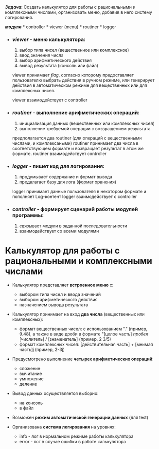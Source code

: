***Задача***: Создать калькулятор для работы с рациональными и комплексными числами, организовать меню, добавив в него систему логирования.

***модули***
    * controller
    * viewer (menu)
    * routiner
    * logger


- ### *viewer* - меню калькулятора: 
    1) выбор типа чисел (вещественное или комплексное) 
    2) ввод значения числа
    3) выбор арифметического действия
    4) вывод результата (консоль или файл)

    viewer принимает *flag*, согласно которому предоставляет пользователю выбрать действия в ручном режиме, или генерирует действия в автоматическом режиме для вещественных или для комплексных чисел. 

    viewer взаимодействует с controller

- ### *routiner* - выполнение арифметических операций: 
    1) инициализация данных (вещественных или комплексных чисел) 
    2) выполнение требуемой операции с возвращением результата

    предполагается два routiner (для операций с вещественными числами, и комплексаными) 
    routiner принимает два числа в соответствующем формате и возвращает результат в этом же формате. 
    routiner взаимодействует controller

- ### *logger* - пишет код для логирования: 
    1) продумывает содержание и формат вывода
    2) предалагает базу для лога (формат хранения)
    
    logger принимает данные пользователя в некотором формате и пополняет Log-контент
    logger взаимодействует с controller

- ### *controller* - формирует сценарий работы модулей программы: 
    1) связывает модули в заданной последовательности
    2) взаимодействует со всеми модулями


 
 
 # Калькулятор для работы с рациональными и комплексными числами

* Калькулятор представляет **встроенное меню** с:
    - выбором типа чисел и ввода значений
    - выбором арифметического действия
    - назначением вывода результата 

* Калькулятор принимает на вход **два числа** (вещественных или комплексных):
    - формат вещественных чисел: с использованием "." (пример, 9.48), а также в виде дроби в формате "[целое часть] *пробел* [числитель] / [знаменатель] (пример, 2 3/5)
    - формат комплексных чисел: [действительная часть] + [мнимая часть]j (пример, 2-3j)


* Предусмотрено выполнение **четырех арифметических операций**: 
    * сложение
    * вычитание
    * умножение
    * деление

* Вывод данных осуществляется выборно:
    * на консоль
    * в файл

* Возможен **режим автоматической генерации данных** (для test)

* Организована **система логирования** на уровнях:
    * info - лог в нормальном режиме работы калькулятора
    * error - лог в случае ошибки в работе калькулятора 


